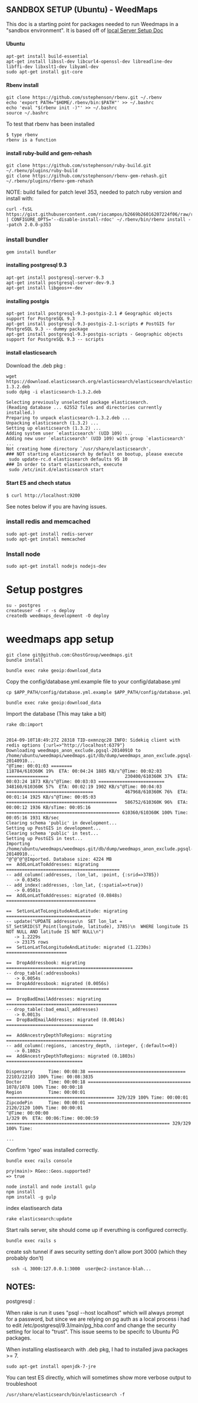 ## SANDBOX SETUP (Ubuntu) - WeedMaps

This doc is a starting point for packages needed to run Weedmaps in a "sandbox environment". It is based off of [local Server Setup Doc](https://github.com/GhostGroup/weedmaps/wiki/Local-development-server-setup)

#### Ubuntu
```
apt-get install build-essential
apt-get install libssl-dev libcurl4-openssl-dev libreadline-dev libffi-dev libxslt1-dev libyaml-dev
sudo apt-get install git-core
```

#### Rbenv install
```
git clone https://github.com/sstephenson/rbenv.git ~/.rbenv
echo 'export PATH="$HOME/.rbenv/bin:$PATH"' >> ~/.bashrc
echo 'eval "$(rbenv init -)"' >> ~/.bashrc
source ~/.bashrc
```
To test that rbenv has been installed 

```
$ type rbenv
rbenv is a function
```

#### install ruby-build and gem-rehash
```
git clone https://github.com/sstephenson/ruby-build.git ~/.rbenv/plugins/ruby-build
git clone https://github.com/sstephenson/rbenv-gem-rehash.git ~/.rbenv/plugins/rbenv-gem-rehash
```

NOTE: build failed for patch level 353, needed to patch ruby version and install with: 
```
curl -fsSL https://gist.githubusercontent.com/riocampos/b2669b26016207224f06/raw/readline.patch | CONFIGURE_OPTS='--disable-install-rdoc' ~/.rbenv/bin/rbenv install --patch 2.0.0-p353
```

### install bundler
```
gem install bundler
```

#### installing postgresql 9.3
```
apt-get install postgresql-server-9.3
apt-get install postgresql-server-dev-9.3
apt-get install libgeos++-dev
```

#### installing postgis
```
apt-get install postgresql-9.3-postgis-2.1 # Geographic objects support for PostgreSQL 9.3
apt-get install postgresql-9.3-postgis-2.1-scripts # PostGIS for PostgreSQL 9.3 -- dummy package
apt-get install postgresql-9.3-postgis-scripts - Geographic objects support for PostgreSQL 9.3 -- scripts
```

#### install elasticsearch

Download the .deb pkg :

```
wget https://download.elasticsearch.org/elasticsearch/elasticsearch/elasticsearch-1.3.2.deb
sudo dpkg -i elasticsearch-1.3.2.deb

Selecting previously unselected package elasticsearch.
(Reading database ... 62552 files and directories currently installed.)
Preparing to unpack elasticsearch-1.3.2.deb ...
Unpacking elasticsearch (1.3.2) ...
Setting up elasticsearch (1.3.2) ...
Adding system user `elasticsearch' (UID 109) ...
Adding new user `elasticsearch' (UID 109) with group `elasticsearch' ...
Not creating home directory `/usr/share/elasticsearch'.
### NOT starting elasticsearch by default on bootup, please execute
 sudo update-rc.d elasticsearch defaults 95 10
### In order to start elasticsearch, execute
 sudo /etc/init.d/elasticsearch start
```

#### Start ES and chech status
```
$ curl http://localhost:9200
```

See notes below if you are having issues.

### install redis and memcached
```
sudo apt-get install redis-server
sudo apt-get install memcached
```
### Install node
```
sudo apt-get install nodejs nodejs-dev
```
# Setup postgres

```
su - postgres
createuser -d -r -s deploy
createdb weedmaps_development -O deploy 
```

# weedmaps app setup
```
git clone git@github.com:GhostGroup/weedmaps.git
bundle install
```
```
bundle exec rake geoip:download_data
```
Copy the config/database.yml.example file to your config/database.yml
```
cp $APP_PATH/config/database.yml.example $APP_PATH/config/database.yml
```

```
bundle exec rake geoip:download_data
```

Import the database (This may take a bit)
```
rake db:import 


2014-09-10T18:49:27Z 28318 TID-oxmnzqc28 INFO: Sidekiq client with redis options {:url=>"http://localhost:6379"}
Downloading weedmaps_anon_exclude.pgsql-20140910 to /home/ubuntu/weedmaps/weedmaps.git/db/dump/weedmaps_anon_exclude.pgsql-20140910...
^@Time: 00:01:03 ========                                     118784/610360K 19%  ETA: 00:04:24 1885 KB/s^@Time: 00:02:03 ================                             230400/610360K 37%  ETA: 00:03:24 1873 KB/s^@Time: 00:03:03 =========================                    348160/610360K 57%  ETA: 00:02:19 1902 KB/s^@Time: 00:04:03 =================================            467968/610360K 76%  ETA: 00:01:14 1925 KB/s^@Time: 00:05:03 ==========================================   586752/610360K 96%  ETA: 00:00:12 1936 KB/sTime: 00:05:16 =========================================== 610360/610360K 100% Time: 00:05:16 1931 KB/sec
Clearing schema 'public' in development...
Setting up PostGIS in development...
Clearing schema 'public' in test...
Setting up PostGIS in test...
Importing /home/ubuntu/weedmaps/weedmaps.git/db/dump/weedmaps_anon_exclude.pgsql-20140910...
^@^@^@^@Imported. Database size: 4224 MB
==  AddLonLatToAddresses: migrating ===========================================
-- add_column(:addresses, :lon_lat, :point, {:srid=>3785})
   -> 0.0345s
-- add_index(:addresses, :lon_lat, {:spatial=>true})
   -> 0.0501s
==  AddLonLatToAddresses: migrated (0.0848s) ==================================

==  SetLonLatToLongitudeAndLatitude: migrating ================================
-- update("UPDATE addresses\n  SET lon_lat = ST_SetSRID(ST_Point(longitude, latitude), 3785)\n  WHERE longitude IS NOT NULL AND latitude IS NOT NULL\n")
   -> 1.2229s
   -> 23175 rows
==  SetLonLatToLongitudeAndLatitude: migrated (1.2230s) =======================

==  DropAddressbook: migrating ================================================
-- drop_table(:addressbooks)
   -> 0.0054s
==  DropAddressbook: migrated (0.0056s) =======================================

==  DropBadEmailAddresses: migrating ==========================================
-- drop_table(:bad_email_addresses)
   -> 0.0013s
==  DropBadEmailAddresses: migrated (0.0014s) =================================

==  AddAncestryDepthToRegions: migrating ======================================
-- add_column(:regions, :ancestry_depth, :integer, {:default=>0})
   -> 0.1802s
==  AddAncestryDepthToRegions: migrated (0.1803s) =============================

Dispensary      Time: 00:08:38 ===================================== 22103/22103 100% Time: 00:08:3835
Doctor          Time: 00:00:18 ======================================= 1078/1078 100% Time: 00:00:18
Region          Time: 00:00:01 ========================================= 329/329 100% Time: 00:00:01
ZipcodePin      Time: 00:00:01 ======================================= 2120/2120 100% Time: 00:00:01
^@Time: 00:00:00                                                                    1/329 0%  ETA: 00:06:Time: 00:00:59 ============================================================== 329/329 100% Time:

...

````
Confirm 'rgeo' was installed correctly.

```
bundle exec rails console

pry(main)> RGeo::Geos.supported?
=> true
```

```
node install and node install gulp
npm install
npm install -g gulp
```

index elastisearch data

```
rake elasticsearch:update
```


Start rails server, site should come up if everuthing is configured correctly.
```
bundle exec rails s
```

create ssh tunnel if aws security setting don't allow port 3000 (which they probably don't)
```
  ssh -L 3000:127.0.0.1:3000  user@ec2-instance-blah...
```
## NOTES: 

postgresql : 

When rake is run it uses "psql --host localhost" which will always prompt for a password, but since we are relying on pg auth as a local process i had to edit /etc/postgresql/9.3/main/pg_hba.conf and change the security setting for local to "trust". This issue seems to be specifc to Ubuntu PG packages. 

When installing elastisearch with .deb pkg, I had to installed java packages >= 7. 

```
sudo apt-get install openjdk-7-jre
```

You can test ES directly, which will sometimes show more verbose output to troubleshoot

```
/usr/share/elasticsearch/bin/elasticsearch -f
```
